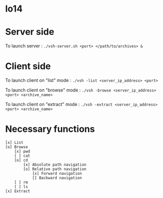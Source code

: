 # lo14

# Server side

To launch server :
`./vsh-server.sh <port> </path/to/archives> &`

# Client side

To launch client on "list" mode : 
`./vsh -list <server_ip_address> <port>`

To launch client on "browse" mode :
`./vsh -browse <server_ip_address> <port> <archive_name>`

To launch client on "extract" mode :
`./vsh -extract <server_ip_address> <port> <archive_name>`


# Necessary functions
	[x] List
	[o] Browse
		[x] pwd
		[ ] cat
		[o] cd
		    [x] Absolute path navigation
		    [o] Relative path navigation
		        [x] Forward navigation
		        [] Backward navigation
		[ ] rm
		[ ] ls
	[x] Extract
